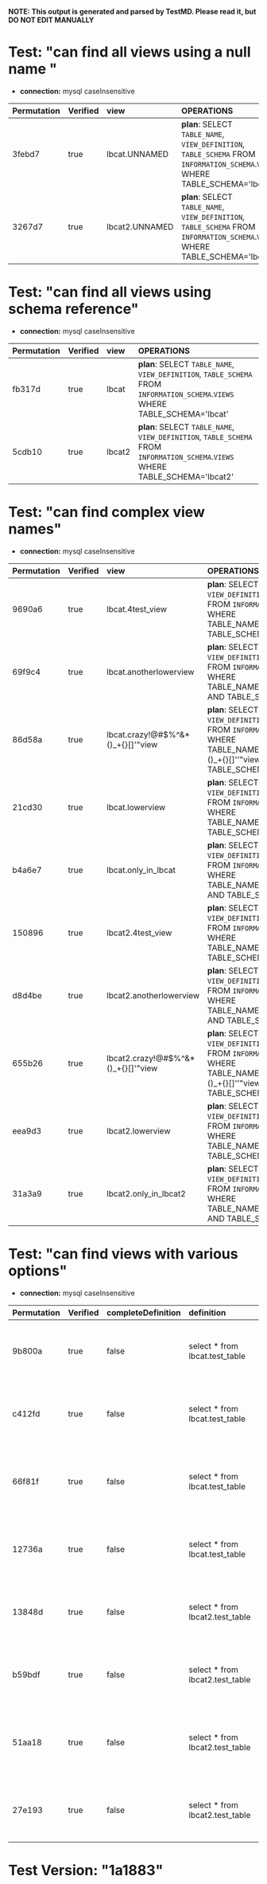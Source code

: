 **NOTE: This output is generated and parsed by TestMD. Please read it, but DO NOT EDIT MANUALLY**

# Test: "can find all views using a null name " #

- **connection:** mysql caseInsensitive

| Permutation | Verified | view           | OPERATIONS
| :---------- | :------- | :------------- | :------
| 3febd7      | true     | lbcat.UNNAMED  | **plan**: SELECT `TABLE_NAME`, `VIEW_DEFINITION`, `TABLE_SCHEMA` FROM `INFORMATION_SCHEMA`.`VIEWS` WHERE TABLE_SCHEMA='lbcat'
| 3267d7      | true     | lbcat2.UNNAMED | **plan**: SELECT `TABLE_NAME`, `VIEW_DEFINITION`, `TABLE_SCHEMA` FROM `INFORMATION_SCHEMA`.`VIEWS` WHERE TABLE_SCHEMA='lbcat2'

# Test: "can find all views using schema reference" #

- **connection:** mysql caseInsensitive

| Permutation | Verified | view   | OPERATIONS
| :---------- | :------- | :----- | :------
| fb317d      | true     | lbcat  | **plan**: SELECT `TABLE_NAME`, `VIEW_DEFINITION`, `TABLE_SCHEMA` FROM `INFORMATION_SCHEMA`.`VIEWS` WHERE TABLE_SCHEMA='lbcat'
| 5cdb10      | true     | lbcat2 | **plan**: SELECT `TABLE_NAME`, `VIEW_DEFINITION`, `TABLE_SCHEMA` FROM `INFORMATION_SCHEMA`.`VIEWS` WHERE TABLE_SCHEMA='lbcat2'

# Test: "can find complex view names" #

- **connection:** mysql caseInsensitive

| Permutation | Verified | view                                | OPERATIONS
| :---------- | :------- | :---------------------------------- | :------
| 9690a6      | true     | lbcat.4test_view                    | **plan**: SELECT `TABLE_NAME`, `VIEW_DEFINITION`, `TABLE_SCHEMA` FROM `INFORMATION_SCHEMA`.`VIEWS` WHERE TABLE_NAME='4test_view' AND TABLE_SCHEMA='lbcat'
| 69f9c4      | true     | lbcat.anotherlowerview              | **plan**: SELECT `TABLE_NAME`, `VIEW_DEFINITION`, `TABLE_SCHEMA` FROM `INFORMATION_SCHEMA`.`VIEWS` WHERE TABLE_NAME='anotherlowerview' AND TABLE_SCHEMA='lbcat'
| 86d58a      | true     | lbcat.crazy!@#\$%^&*()_+{}[]'"view  | **plan**: SELECT `TABLE_NAME`, `VIEW_DEFINITION`, `TABLE_SCHEMA` FROM `INFORMATION_SCHEMA`.`VIEWS` WHERE TABLE_NAME='crazy!@#\\$%^&*()_+{}[]''"view' AND TABLE_SCHEMA='lbcat'
| 21cd30      | true     | lbcat.lowerview                     | **plan**: SELECT `TABLE_NAME`, `VIEW_DEFINITION`, `TABLE_SCHEMA` FROM `INFORMATION_SCHEMA`.`VIEWS` WHERE TABLE_NAME='lowerview' AND TABLE_SCHEMA='lbcat'
| b4a6e7      | true     | lbcat.only_in_lbcat                 | **plan**: SELECT `TABLE_NAME`, `VIEW_DEFINITION`, `TABLE_SCHEMA` FROM `INFORMATION_SCHEMA`.`VIEWS` WHERE TABLE_NAME='only_in_lbcat' AND TABLE_SCHEMA='lbcat'
| 150896      | true     | lbcat2.4test_view                   | **plan**: SELECT `TABLE_NAME`, `VIEW_DEFINITION`, `TABLE_SCHEMA` FROM `INFORMATION_SCHEMA`.`VIEWS` WHERE TABLE_NAME='4test_view' AND TABLE_SCHEMA='lbcat2'
| d8d4be      | true     | lbcat2.anotherlowerview             | **plan**: SELECT `TABLE_NAME`, `VIEW_DEFINITION`, `TABLE_SCHEMA` FROM `INFORMATION_SCHEMA`.`VIEWS` WHERE TABLE_NAME='anotherlowerview' AND TABLE_SCHEMA='lbcat2'
| 655b26      | true     | lbcat2.crazy!@#\$%^&*()_+{}[]'"view | **plan**: SELECT `TABLE_NAME`, `VIEW_DEFINITION`, `TABLE_SCHEMA` FROM `INFORMATION_SCHEMA`.`VIEWS` WHERE TABLE_NAME='crazy!@#\\$%^&*()_+{}[]''"view' AND TABLE_SCHEMA='lbcat2'
| eea9d3      | true     | lbcat2.lowerview                    | **plan**: SELECT `TABLE_NAME`, `VIEW_DEFINITION`, `TABLE_SCHEMA` FROM `INFORMATION_SCHEMA`.`VIEWS` WHERE TABLE_NAME='lowerview' AND TABLE_SCHEMA='lbcat2'
| 31a3a9      | true     | lbcat2.only_in_lbcat2               | **plan**: SELECT `TABLE_NAME`, `VIEW_DEFINITION`, `TABLE_SCHEMA` FROM `INFORMATION_SCHEMA`.`VIEWS` WHERE TABLE_NAME='only_in_lbcat2' AND TABLE_SCHEMA='lbcat2'

# Test: "can find views with various options" #

- **connection:** mysql caseInsensitive

| Permutation | Verified | completeDefinition | definition                      | name                         | schema | OPERATIONS
| :---------- | :------- | :----------------- | :------------------------------ | :--------------------------- | :----- | :------
| 9b800a      | true     | false              | select * from lbcat.test_table  | 4test_view                   | lbcat  | **plan**: SELECT `TABLE_NAME`, `VIEW_DEFINITION`, `TABLE_SCHEMA` FROM `INFORMATION_SCHEMA`.`VIEWS` WHERE TABLE_NAME='4test_view' AND TABLE_SCHEMA='lbcat'
| c412fd      | true     | false              | select * from lbcat.test_table  | anotherlowerview             | lbcat  | **plan**: SELECT `TABLE_NAME`, `VIEW_DEFINITION`, `TABLE_SCHEMA` FROM `INFORMATION_SCHEMA`.`VIEWS` WHERE TABLE_NAME='anotherlowerview' AND TABLE_SCHEMA='lbcat'
| 66f81f      | true     | false              | select * from lbcat.test_table  | crazy!@#\$%^&*()_+{}[]'"view | lbcat  | **plan**: SELECT `TABLE_NAME`, `VIEW_DEFINITION`, `TABLE_SCHEMA` FROM `INFORMATION_SCHEMA`.`VIEWS` WHERE TABLE_NAME='crazy!@#\\$%^&*()_+{}[]''"view' AND TABLE_SCHEMA='lbcat'
| 12736a      | true     | false              | select * from lbcat.test_table  | lowerview                    | lbcat  | **plan**: SELECT `TABLE_NAME`, `VIEW_DEFINITION`, `TABLE_SCHEMA` FROM `INFORMATION_SCHEMA`.`VIEWS` WHERE TABLE_NAME='lowerview' AND TABLE_SCHEMA='lbcat'
| 13848d      | true     | false              | select * from lbcat2.test_table | 4test_view                   | lbcat2 | **plan**: SELECT `TABLE_NAME`, `VIEW_DEFINITION`, `TABLE_SCHEMA` FROM `INFORMATION_SCHEMA`.`VIEWS` WHERE TABLE_NAME='4test_view' AND TABLE_SCHEMA='lbcat2'
| b59bdf      | true     | false              | select * from lbcat2.test_table | anotherlowerview             | lbcat2 | **plan**: SELECT `TABLE_NAME`, `VIEW_DEFINITION`, `TABLE_SCHEMA` FROM `INFORMATION_SCHEMA`.`VIEWS` WHERE TABLE_NAME='anotherlowerview' AND TABLE_SCHEMA='lbcat2'
| 51aa18      | true     | false              | select * from lbcat2.test_table | crazy!@#\$%^&*()_+{}[]'"view | lbcat2 | **plan**: SELECT `TABLE_NAME`, `VIEW_DEFINITION`, `TABLE_SCHEMA` FROM `INFORMATION_SCHEMA`.`VIEWS` WHERE TABLE_NAME='crazy!@#\\$%^&*()_+{}[]''"view' AND TABLE_SCHEMA='lbcat2'
| 27e193      | true     | false              | select * from lbcat2.test_table | lowerview                    | lbcat2 | **plan**: SELECT `TABLE_NAME`, `VIEW_DEFINITION`, `TABLE_SCHEMA` FROM `INFORMATION_SCHEMA`.`VIEWS` WHERE TABLE_NAME='lowerview' AND TABLE_SCHEMA='lbcat2'

# Test Version: "1a1883" #